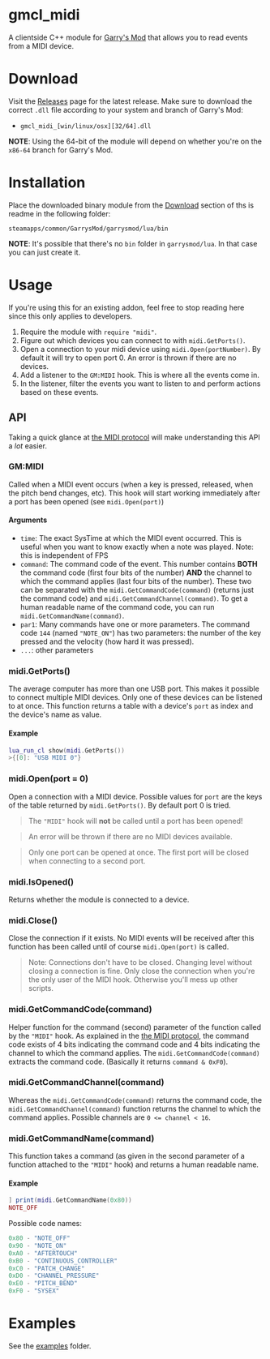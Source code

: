 # gmcl\_midi

A clientside C++ module for [Garry's Mod](https://gmod.facepunch.com/) that allows you to read events from a MIDI device.

# Download

Visit the [Releases](/../../releases) page for the latest release. Make sure to download the correct `.dll` file according to your system and branch of Garry's Mod:

+ `gmcl_midi_[win/linux/osx][32/64].dll`

**NOTE**: Using the 64-bit of the module will depend on whether you're on the `x86-64` branch for Garry's Mod.

# Installation

Place the downloaded binary module from the [Download](#Download) section of ths is readme in the following folder:

`steamapps/common/GarrysMod/garrysmod/lua/bin`

**NOTE**: It's possible that there's no `bin` folder in `garrysmod/lua`. In that case you can just create it.

# Usage

If you're using this for an existing addon, feel free to stop reading here since this only applies to developers.

1. Require the module with `require "midi"`.
2. Figure out which devices you can connect to with `midi.GetPorts()`.
3. Open a connection to your midi device using `midi.Open(portNumber)`. By default it will try to open port 0. An error is thrown if there are no devices.
4. Add a listener to the `GM:MIDI` hook. This is where all the events come in.
5. In the listener, filter the events you want to listen to and perform actions based on these events.

## API

Taking a quick glance at [the MIDI protocol](https://ccrma.stanford.edu/~craig/articles/linuxmidi/misc/essenmidi.html) will make understanding this API a *lot* easier.

### GM:MIDI

Called when a MIDI event occurs (when a key is pressed, released, when the pitch bend changes, etc). This hook will start working immediately after a port has been opened (see `midi.Open(port)`)

#### Arguments

- `time`: The exact SysTime at which the MIDI event occurred. This is useful when you want to know exactly when a note was played. Note: this is independent of FPS
- `command`: The command code of the event. This number contains **BOTH** the command code (first four bits of the number) **AND** the channel to which the command applies (last four bits of the number). These two can be separated with the `midi.GetCommandCode(command)` (returns just the command code) and `midi.GetCommandChannel(command)`. To get a human readable name of the command code, you can run `midi.GetCommandName(command)`.
- `par1`: Many commands have one or more parameters. The command code `144` (named `"NOTE_ON"`) has two parameters: the number of the key pressed and the velocity (how hard it was pressed).
- `...`: other parameters

### midi.GetPorts()

The average computer has more than one USB port. This makes it possible to connect multiple MIDI devices. Only one of these devices can be listened to at once. This function returns a table with a device's `port` as index and the device's name as value.

#### Example

```lua
lua_run_cl show(midi.GetPorts())
>{[0]: "USB MIDI 0"}
```

### midi.Open(port = 0)

Open a connection with a MIDI device. Possible values for `port` are the keys of the table returned by `midi.GetPorts()`. By default port 0 is tried.

> The `"MIDI"` hook will **not** be called until a port has been opened!

> An error will be thrown if there are no MIDI devices available.

> Only one port can be opened at once. The first port will be closed when connecting to a second port.

### midi.IsOpened()

Returns whether the module is connected to a device.

### midi.Close()

Close the connection if it exists. No MIDI events will be received after this function has been called until of course `midi.Open(port)` is called.

> Note: Connections don't have to be closed. Changing level without closing a connection is fine. Only close the connection when you're the only user of the MIDI hook. Otherwise you'll mess up other scripts.

### midi.GetCommandCode(command)

Helper function for the command (second) parameter of the function called by the `"MIDI"` hook. As explained in the [the MIDI protocol](https://ccrma.stanford.edu/~craig/articles/linuxmidi/misc/essenmidi.html), the command code exists of 4 bits indicating the command code and 4 bits indicating the channel to which the command applies. The `midi.GetCommandCode(command)` extracts the command code. (Basically it returns `command & 0xF0`).


### midi.GetCommandChannel(command)

Whereas the `midi.GetCommandCode(command)` returns the command code, the `midi.GetCommandChannel(command)` function returns the channel to which the command applies. Possible channels are `0 <= channel < 16`.

### midi.GetCommandName(command)

This function takes a command (as given in the second parameter of a function attached to the `"MIDI"` hook) and returns a human readable name.

#### Example

```lua
] print(midi.GetCommandName(0x80))
NOTE_OFF
```

Possible code names:

```lua
0x80 - "NOTE_OFF"
0x90 - "NOTE_ON"
0xA0 - "AFTERTOUCH"
0xB0 - "CONTINUOUS_CONTROLLER"
0xC0 - "PATCH_CHANGE"
0xD0 - "CHANNEL_PRESSURE"
0xE0 - "PITCH_BEND"
0xF0 - "SYSEX"
```

# Examples

See the [examples](examples/) folder.
